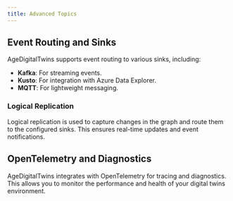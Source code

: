 ```yaml
---
title: Advanced Topics
---
```


## Event Routing and Sinks

AgeDigitalTwins supports event routing to various sinks, including:

- **Kafka**: For streaming events.
- **Kusto**: For integration with Azure Data Explorer.
- **MQTT**: For lightweight messaging.

### Logical Replication
Logical replication is used to capture changes in the graph and route them to the configured sinks. This ensures real-time updates and event notifications.

## OpenTelemetry and Diagnostics

AgeDigitalTwins integrates with OpenTelemetry for tracing and diagnostics. This allows you to monitor the performance and health of your digital twins environment.
